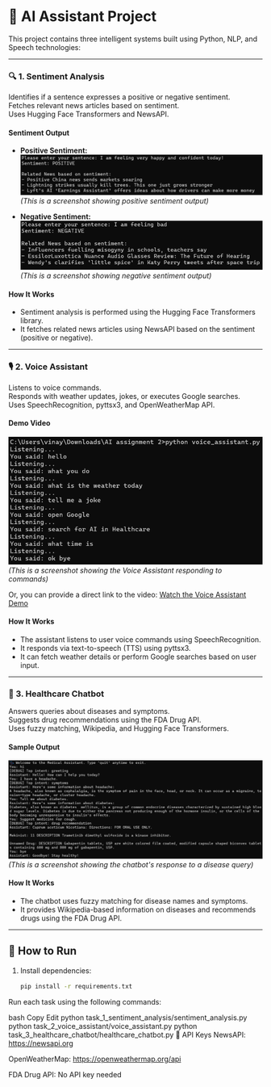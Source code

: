 # 🧠 AI Assistant Project

This project contains three intelligent systems built using Python, NLP, and Speech technologies:

---

### 🔍 1. Sentiment Analysis
Identifies if a sentence expresses a positive or negative sentiment.  
Fetches relevant news articles based on sentiment.  
Uses Hugging Face Transformers and NewsAPI.

#### Sentiment Output

- **Positive Sentiment:**
  ![Positive Sentiment](assets/sentiment_output_positive.png)  
  *(This is a screenshot showing positive sentiment output)*

- **Negative Sentiment:**
  ![Negative Sentiment](assets/sentiment_output_negative.png)  
  *(This is a screenshot showing negative sentiment output)*

#### How It Works
- Sentiment analysis is performed using the Hugging Face Transformers library.
- It fetches related news articles using NewsAPI based on the sentiment (positive or negative).

---

### 🎙️ 2. Voice Assistant
Listens to voice commands.  
Responds with weather updates, jokes, or executes Google searches.  
Uses SpeechRecognition, pyttsx3, and OpenWeatherMap API.

#### Demo Video
![Voice Assistant image](assets/voice_assistant.png)  
*(This is a screenshot showing the Voice Assistant responding to commands)*

Or, you can provide a direct link to the video:
[Watch the Voice Assistant Demo](assets/voice_assistant_demo.mp4)

#### How It Works
- The assistant listens to user voice commands using SpeechRecognition.
- It responds via text-to-speech (TTS) using pyttsx3.
- It can fetch weather details or perform Google searches based on user input.

---

### 🏥 3. Healthcare Chatbot
Answers queries about diseases and symptoms.  
Suggests drug recommendations using the FDA Drug API.  
Uses fuzzy matching, Wikipedia, and Hugging Face Transformers.

#### Sample Output
![Healthcare Chatbot Output](assets/chatbot_output.png)  
*(This is a screenshot showing the chatbot's response to a disease query)*

#### How It Works
- The chatbot uses fuzzy matching for disease names and symptoms.
- It provides Wikipedia-based information on diseases and recommends drugs using the FDA Drug API.

---

## 🚀 How to Run

1. Install dependencies:
   ```bash
   pip install -r requirements.txt
Run each task using the following commands:

bash
Copy
Edit
python task_1_sentiment_analysis/sentiment_analysis.py
python task_2_voice_assistant/voice_assistant.py
python task_3_healthcare_chatbot/healthcare_chatbot.py
🔑 API Keys
NewsAPI: https://newsapi.org

OpenWeatherMap: https://openweathermap.org/api

FDA Drug API: No API key needed

